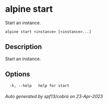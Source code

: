 # alpine start

Start an instance.

```
alpine start <instance> [<instance>...]
```

## Description

Start an instance.

## Options

```
  -h, --help   help for start
```

###### Auto generated by spf13/cobra on 23-Apr-2023
